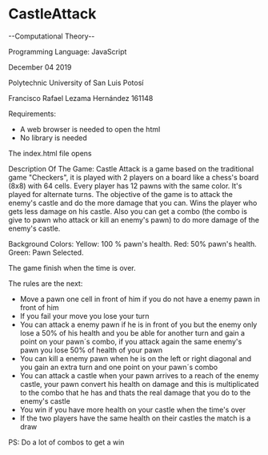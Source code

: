 # CastleAttack

--Computational Theory--

Programming Language: JavaScript

December 04 2019

Polytechnic University of San Luis Potosí

Francisco Rafael Lezama Hernández 161148

Requirements:
- A web browser is needed to open the html
- No library is needed

The index.html file opens

Description Of The Game:
Castle Attack is a game based on the traditional game "Checkers", it is played 
with 2 players on a board like a chess's board (8x8) with 64 cells.
Every player has 12 pawns with the same color.
It's played for alternate turns.
The objective of the game is to attack the enemy's castle and do the more damage that you can.
Wins the player who gets less damage on his castle.
Also you can get a combo (the combo is give to pawn who attack or kill an enemy's pawn) to 
do more damage of the enemy's castle.

Background Colors:
Yellow: 100 % pawn's health.
Red: 50% pawn's health.
Green: Pawn Selected.

The game finish when the time is over.

The rules are the next:

- Move a pawn one cell in front of him if you do not 
  have a enemy pawn in front of him
- If you fail your move you lose your turn
- You can attack a enemy pawn if he is in front of you but 
  the enemy only lose a 50% of his health and you be able for 
  another turn and gain a point on your pawn´s combo, if you 
  attack again the same enemy's pawn you lose 50% of health of your pawn
- You can kill a enemy pawn when he is on the left or right 
  diagonal and you gain an extra turn and one point on your pawn´s combo
- You can attack a castle when your pawn arrives to a reach of the enemy 
  castle, your pawn convert his health on damage and this is multiplicated 
  to the combo that he has and thats the real damage that you do to 
  the enemy's castle
- You win if you have more health on your castle when the time's over
- If the two players have the same health on their castles 
  the match is a draw

PS: Do a lot of combos to get a win
